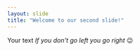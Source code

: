```yaml
---
layout: slide
title: "Welcome to our second slide!"
---
```

Your text
_If you don't go left you go right_ 😉
